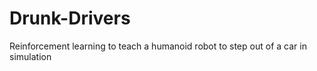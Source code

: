 # Drunk-Drivers
Reinforcement learning to teach a humanoid robot to step out of a car in simulation
